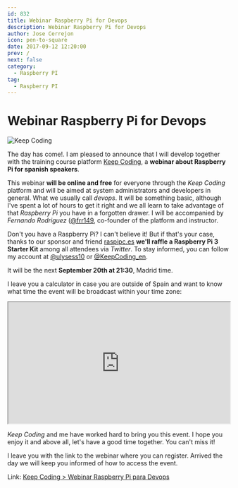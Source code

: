 ```yaml
---
id: 832
title: Webinar Raspberry Pi for Devops
description: Webinar Raspberry Pi for Devops
author: Jose Cerrejon
icon: pen-to-square
date: 2017-09-12 12:20:00
prev: /
next: false
category:
  - Raspberry PI
tag:
  - Raspberry PI
---
```


# Webinar Raspberry Pi for Devops

![Keep Coding](/images/2017/09/RPi_20SEPT.png)

The day has come!. I am pleased to announce that I will develop together with the training course platform [Keep Coding](https://keepcoding.io), a **webinar about Raspberry Pi for spanish speakers**.

This webinar **will be online and free** for everyone through the *Keep Coding* platform and will be aimed at system administrators and developers in general. What we usually call *devops*. It will be something basic, although I've spent a lot of hours to get it right and we all learn to take advantage of that *Raspberry Pi* you have in a forgotten drawer. I will be accompanied by *Fernando Rodriguez* ([@frr149](https://twitter.com/frr149), co-founder of the platform and instructor.

Don't you have a Raspberry Pi? I can't believe it! But if that's your case, thanks to our sponsor and friend [raspipc.es](http://www.raspipc.es/public/home/) **we'll raffle a Raspberry Pi 3 Starter Kit** among all attendees via *Twitter*. To stay informed, you can follow my account at [@ulysess10](https://twitter.com/ulysess10) or [@KeepCoding_en](https://twitter.com/KeepCoding_en).

It will be the next **September 20th at 21:30**, Madrid time.

I leave you a calculator in case you are outside of Spain and want to know what time the event will be broadcast within your time zone:

<iframe src="http://calcuworld.com/converter-calculators/time-zone-converter-calculator/?iframe=1" width="100%" height="275"></iframe>

*Keep Coding* and me have worked hard to bring you this event. I hope you enjoy it and above all, let's have a good time together. You can't miss it! 

I leave you with the link to the webinar where you can register. Arrived the day we will keep you informed of how to access the event. 

Link: [Keep Coding > Webinar Raspberry Pi para Devops](https://plataforma.keepcoding.io/p/webinars-keepcoding/?product_id=225479&coupon_code=RASPBERRYPI&preview=logged_out&utm_content=buffer59c01&utm_medium=social&utm_source=twitter.com&utm_campaign=buffer)
